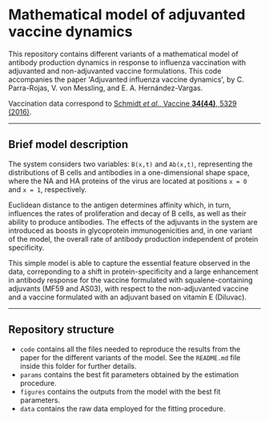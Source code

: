 # Mathematical model of adjuvanted vaccine dynamics

This repository contains different variants of a mathematical model of antibody production dynamics in response to influenza vaccination with adjuvanted and non-adjuvanted vaccine formulations. This code accompanies the paper 'Adjuvanted influenza vaccine dynamics', by C. Parra-Rojas, V. von Messling, and E. A. Hernández-Vargas.

Vaccination data correspond to [Schmidt *et al.*, Vaccine **34(44)**, 5329 (2016)](http://www.sciencedirect.com/science/article/pii/S0264410X16307897).

---

## Brief model description

The system considers two variables: `B(x,t)` and `Ab(x,t)`, representing the distributions of B cells and antibodies in a one-dimensional shape space, where the NA and HA proteins of the virus are located at positions `x = 0` and `x = 1`, respectively.

Euclidean distance to the antigen determines affinity which, in turn, influences the rates of proliferation and decay of B cells, as well as their ability to produce antibodies. The effects of the adjuvants in the system are introduced as boosts in glycoprotein immunogenicities and, in one variant of the model, the overall rate of antibody production independent of protein specificity.

This simple model is able to capture the essential feature observed in the data, correponding to a shift in protein-specificity and a large enhancement in antibody response for the vaccine formulated with squalene-containing adjuvants (MF59 and AS03), with respect to the non-adjuvanted vaccine and a vaccine formulated with an adjuvant based on vitamin E (Diluvac).

---


## Repository structure

- `code` contains all the files needed to reproduce the results from the paper for the different variants of the model. See the `README.md` file inside this folder for further details.
- `params` contains the best fit parameters obtained by the estimation procedure.
- `figures` contains the outputs from the model with the best fit parameters.
- `data` contains the raw data employed for the fitting procedure.
